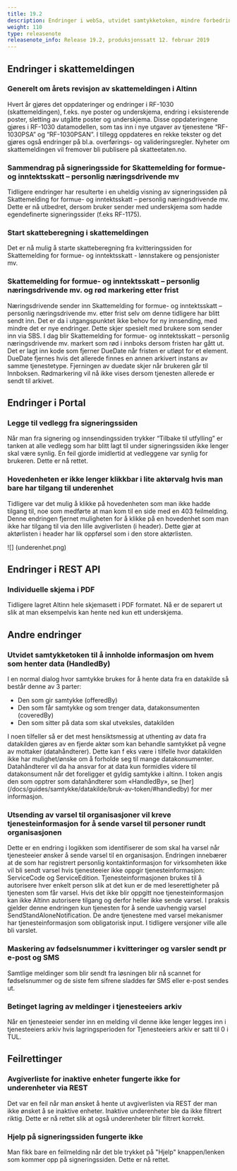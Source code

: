 ```yaml
---
title: 19.2
description: Endringer i webSa, utvidet samtykketoken, mindre forbedringer og feilrettinger
weight: 110
type: releasenote
releasenote_info: Release 19.2, produksjonssatt 12. februar 2019
---
```


## Endringer i skattemeldingen

### Generelt om årets revisjon av skattemeldingen i Altinn

Hvert år gjøres det oppdateringer og endringer i RF-1030 (skattemeldingen), f.eks. nye poster og underskjema, endring i eksisterende poster, sletting av utgåtte poster og underskjema. Disse oppdateringene gjøres i RF-1030 datamodellen, som tas inn i nye utgaver av tjenestene “RF-1030PSA” og “RF-1030PSAN”. I tillegg oppdateres en rekke tekster og det gjøres også endringer på bl.a. overførings- og valideringsregler. Nyheter om skattemeldingen vil fremover bli publisere på skatteetaten.no.

### Sammendrag på signeringsside for Skattemelding for formue- og inntektsskatt – personlig næringsdrivende mv

Tidligere endringer har resulterte i en uheldig visning av signeringssiden på Skattemelding for formue- og inntektsskatt – personlig næringsdrivende mv. Dette er nå utbedret, dersom bruker sender med underskjema som hadde egendefinerte signeringssider (f.eks RF-1175).

### Start skatteberegning i skattemeldingen

Det er nå mulig å starte skatteberegning fra kvitteringssiden for Skattemelding for formue- og inntektsskatt - lønnstakere og pensjonister mv.

### Skattemelding for formue- og inntektsskatt – personlig næringsdrivende mv. og rød markering etter frist

Næringsdrivende sender inn Skattemelding for formue- og inntektsskatt – personlig næringsdrivende mv. etter frist selv om denne tidligere har blitt sendt inn. Det er da i utgangspunktet ikke behov for ny innsending, med mindre det er nye endringer. Dette skjer spesielt med brukere som sender inn via SBS. I dag blir Skattemelding for formue- og inntektsskatt – personlig næringsdrivende mv. markert som rød i innboks dersom fristen har gått ut. Det er lagt inn kode som fjerner DueDate når fristen er utløpt for et element. DueDate fjernes hvis det allerede finnes en annen arkivert instans av samme tjenestetype. Fjerningen av duedate skjer når brukeren går til Innboksen. Rødmarkering vil nå ikke vises dersom tjenesten allerede er sendt til arkivet.

## Endringer i Portal

### Legge til vedlegg fra signeringssiden

Når man fra signering og innsendingssiden trykker “Tilbake til utfylling” er tanken at alle vedlegg som har blitt lagt til under signeringssiden ikke lenger skal være synlig. En feil gjorde imidlertid at vedleggene var synlig for brukeren. Dette er nå rettet.

### Hovedenheten er ikke lenger klikkbar i lite aktørvalg hvis man bare har tilgang til underenhet

Tidligere var det mulig å klikke på hovedenheten som man ikke hadde tilgang til, noe som medførte at man kom til en side med en 403 feilmelding.
Denne endringen fjernet muligheten for å klikke på en hovedenhet som man ikke har tilgang til via den lille avgiverlisten (i header). Dette gjør at aktørlisten i header har lik oppførsel som i den store aktørlisten.

![] (underenhet.png)

## Endringer i REST API

### Individuelle skjema i PDF

Tidligere lagret Altinn hele skjemasett i PDF formatet. Nå er de separert ut slik at man eksempelvis kan hente ned kun ett underskjema.

## Andre endringer

### Utvidet samtykketoken til å innholde informasjon om hvem som henter data (HandledBy)

I en normal dialog hvor samtykke brukes for å hente data fra en datakilde så består denne av 3 parter:

- Den som gir samtykke (offeredBy)
- Den som får samtykke og som trenger data, datakonsumenten (coveredBy)
- Den som sitter på data som skal utveksles, datakilden

I noen tilfeller så er det mest hensiktsmessig at uthenting av data fra datakilden gjøres av en fjerde aktør som kan behandle samtykket på vegne av mottaker (datahåndterer). Dette kan f eks være i tilfelle hvor datakilden ikke har mulighet/ønske om å forholde seg til mange datakonsumenter.
Datahåndterer vil da ha ansvar for at data kun formidles videre til datakonsument når det foreligger et gyldig samtykke i altinn. I token angis den som opptrer som datahåndterer som «HandledBy», se [her] (/docs/guides/samtykke/datakilde/bruk-av-token/#handledby) for mer informasjon.

### Utsending av varsel til organisasjoner vil kreve tjenesteinformasjon for å sende varsel til personer rundt organisasjonen

Dette er en endring i logikken som identifiserer de som skal ha varsel når tjenesteeier ønsker å sende varsel til en organisasjon. Endringen innebærer at de som har registrert personlig kontaktinformasjon for virksomheten ikke vil bli sendt varsel hvis tjenesteeier ikke oppgir tjenesteinformasjon: ServiceCode og ServiceEdition.
Tjenesteinformasjonen brukes til å autorisere hver enkelt person slik at det kun er de med leserettigheter på tjenesten som får varsel. Hvis det ikke blir oppgitt noe tjenesteinformasjon kan ikke Altinn autorisere tilgang og derfor heller ikke sende varsel. I praksis gjelder denne endringen kun tjenesten for å sende uavhengig varsel SendStandAloneNotification. De andre tjenestene med varsel mekanismer har tjenesteinformasjon som obligatorisk input. I tidligere versjoner ville alle bli varslet.

### Maskering av fødselsnummer i kvitteringer og varsler sendt pr e-post og SMS

Samtlige meldinger som blir sendt fra løsningen blir nå scannet for fødselsnummer og de siste fem sifrene sladdes før SMS eller e-post sendes ut.

### Betinget lagring av meldinger i tjenesteeiers arkiv

Når en tjenesteeier sender inn en melding vil denne ikke lenger legges inn i tjenesteeiers arkiv hvis lagringsperioden for Tjenesteeiers arkiv er satt til 0 i TUL.

## Feilrettinger

### Avgiverliste for inaktive enheter fungerte ikke for underenheter via REST

Det var en feil når man ønsket å hente ut avgiverlisten via REST der man ikke ønsket å se inaktive enheter. Inaktive underenheter ble da ikke filtrert riktig. Dette er nå rettet slik at også underenheter blir filtrert korrekt.

### Hjelp på signeringssiden fungerte ikke

Man fikk bare en feilmelding når det ble trykket på "Hjelp" knappen/lenken som kommer opp på signeringssiden. Dette er nå rettet.